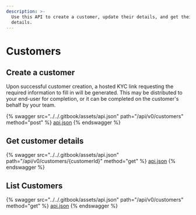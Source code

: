 ```yaml
---
description: >-
  Use this API to create a customer, update their details, and get their
  details.
---
```


# Customers

## Create a customer

Upon successful customer creation, a hosted KYC link requesting the required information to fill in will be generated. This may be distributed to your end-user for completion, or it can be completed on the customer's behalf by your team.&#x20;

{% swagger src="../../.gitbook/assets/api.json" path="/api/v0/customers" method="post" %}
[api.json](../../.gitbook/assets/api.json)
{% endswagger %}

## Get customer details

{% swagger src="../../.gitbook/assets/api.json" path="/api/v0/customers/{customerId}" method="get" %}
[api.json](../../.gitbook/assets/api.json)
{% endswagger %}

## List Customers

{% swagger src="../../.gitbook/assets/api.json" path="/api/v0/customers" method="get" %}
[api.json](../../.gitbook/assets/api.json)
{% endswagger %}

